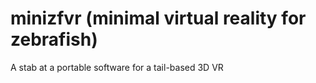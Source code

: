 # minizfvr (minimal virtual reality for zebrafish)
A stab at a portable software for a tail-based 3D VR
